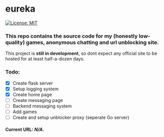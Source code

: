# eureka
[![License: MIT](https://img.shields.io/badge/license-MIT-red.svg)](https://opensource.org/licenses/MIT)
### This repo contains the source code for my (honestly low-quality) games, anonymous chatting and url unblocking site.

This project is **still in development**, so dont expect any official site to be hosted for at least half-a-dozen days.

### Todo:
- [x] Create flask server
- [x] Setup logging system
- [x] Create home page
- [ ] Create messaging page
- [ ] Backend messaging system
- [ ] Add games
- [ ] Create and setup unblocker proxy (seperate Go server)

#### Current URL: *N/A*.
